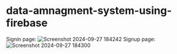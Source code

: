 # data-amnagment-system-using-firebase
Signin page:
![Screenshot 2024-09-27 184242](https://github.com/user-attachments/assets/a17d42e7-a803-424a-94a2-3c58ddcf9272)
Signup page:
![Screenshot 2024-09-27 184300](https://github.com/user-attachments/assets/1c1714ff-70bc-4dbe-88af-8cc4f41501f6)


